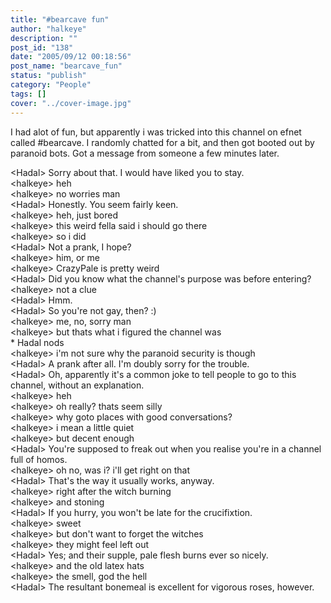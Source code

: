 ```yaml
---
title: "#bearcave fun"
author: "halkeye"
description: ""
post_id: "138"
date: "2005/09/12 00:18:56"
post_name: "bearcave_fun"
status: "publish"
category: "People"
tags: []
cover: "../cover-image.jpg"
---
```


I had alot of fun, but apparently i was tricked into this channel on efnet called #bearcave. I randomly chatted for a bit, and then got booted out by paranoid bots. Got a message from someone a few minutes later.


&lt;Hadal&gt; Sorry about that. I would have liked you to stay.  
&lt;halkeye&gt; heh  
&lt;halkeye&gt; no worries man  
&lt;Hadal&gt; Honestly. You seem fairly keen.  
&lt;halkeye&gt; heh, just bored  
&lt;halkeye&gt; this weird fella said i should go there  
&lt;halkeye&gt; so i did  
&lt;Hadal&gt; Not a prank, I hope?  
&lt;halkeye&gt; him, or me  
&lt;halkeye&gt; CrazyPale is pretty weird  
&lt;Hadal&gt; Did you know what the channel's purpose was before entering?  
&lt;halkeye&gt; not a clue  
&lt;Hadal&gt; Hmm.  
&lt;Hadal&gt; So you're not gay, then? :)  
&lt;halkeye&gt; me, no, sorry man  
&lt;halkeye&gt; but thats what i figured the channel was  
\* Hadal nods  
&lt;halkeye&gt; i'm not sure why the paranoid security is though  
&lt;Hadal&gt; A prank after all. I'm doubly sorry for the trouble.  
&lt;Hadal&gt; Oh, apparently it's a common joke to tell people to go to this channel, without an explanation.  
&lt;halkeye&gt; heh  
&lt;halkeye&gt; oh really? thats seem silly  
&lt;halkeye&gt; why goto places with good conversations?  
&lt;halkeye&gt; i mean a little quiet  
&lt;halkeye&gt; but decent enough  
&lt;Hadal&gt; You're supposed to freak out when you realise you're in a channel full of homos.  
&lt;halkeye&gt; oh no, was i? i'll get right on that  
&lt;Hadal&gt; That's the way it usually works, anyway.  
&lt;halkeye&gt; right after the witch burning  
&lt;halkeye&gt; and stoning  
&lt;Hadal&gt; If you hurry, you won't be late for the crucifixtion.  
&lt;halkeye&gt; sweet  
&lt;halkeye&gt; but don't want to forget the witches  
&lt;halkeye&gt; they might feel left out  
&lt;Hadal&gt; Yes; and their supple, pale flesh burns ever so nicely.  
&lt;halkeye&gt; and the old latex hats  
&lt;halkeye&gt; the smell, god the hell  
&lt;Hadal&gt; The resultant bonemeal is excellent for vigorous roses, however.  
